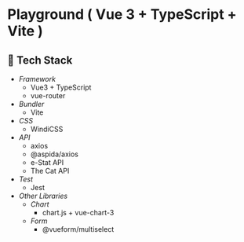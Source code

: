 # Playground ( Vue 3 + TypeScript + Vite )

## 🧪 Tech Stack
- *Framework*
  - Vue3 + TypeScript
  - vue-router
- *Bundler*
  - Vite
- *CSS*
  - WindiCSS
- *API*
  - axios
  - @aspida/axios
  - e-Stat API
  - The Cat API
- *Test*
  - Jest
- *Other Libraries*
  - *Chart*
    - chart.js + vue-chart-3
  - *Form*
    - @vueform/multiselect

